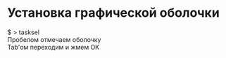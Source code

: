 # Установка графической оболочки

$ > tasksel\
Пробелом отмечаем оболочку\
Tab'ом переходим и жмем ОК
